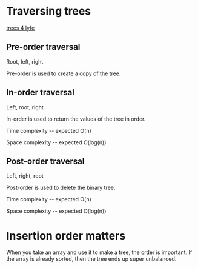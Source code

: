 # Traversing trees
[trees 4 lyfe](http://www.geeksforgeeks.org/tree-traversals-inorder-preorder-and-postorder/)

## Pre-order traversal
Root, left, right

Pre-order is used to create a copy of the tree.

## In-order traversal
Left, root, right

In-order is used to return the values of the tree in order.

Time complexity -- expected O(n)

Space complexity -- expected O(log(n))

## Post-order traversal
Left, right, root

Post-order is used to delete the binary tree.

Time complexity -- expected O(n)

Space complexity -- expected O(log(n))

# Insertion order matters
When you take an array and use it to make a tree, the order is important. If the array is already sorted, then the tree ends up super unbalanced.
